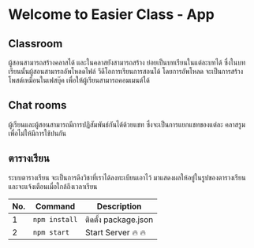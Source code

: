 # Welcome to Easier Class - App 

## Classroom

ผู้สอนสามารถสร้างคลาสได้ และในคลาสยังสามารถสร้าง ย่อยเป็นบทเรียนในแต่ละบทได้ ซึ่งในบทเรียนนั้นผู้สอนสามารถอัพโหลดไฟล์ วีดีโอการเรียนการสอนได้ โดยการอัพโหลด จะเป็นการสร้างโพสต์เหมือนในเฟสบุ๊ค เพื่อให้ผู้เรียนสามารถคอมเมนต์ได้

## Chat rooms
ผู้เรียนและผู้สอนสามารถมีการปฏิสัมพันธ์กันได้ด้วยแชท ซึ่งจะเป็นการแยกแชทของแต่ละ คลาสรูม เพื่อไม่ให้มีการใช้ปนกัน

## ตารางเรียน
ระบบตารางเรียน จะเป็นการดึงวิชาที่เราได้ลงทะเบียนเอาไว้ มาแสดงผลให้อยู่ในรูปของตารางเรียน และจะแจ้งเตือนเมื่อใกล้ถึงเวลาเรียน


|No.                |Command|Description|
|----------------|-------------------------------|-----------------------------|
|1|`npm install`            |ติดตั้ง package.json            |
|2|`npm start`            |Start Server 🔥 🔥            |
